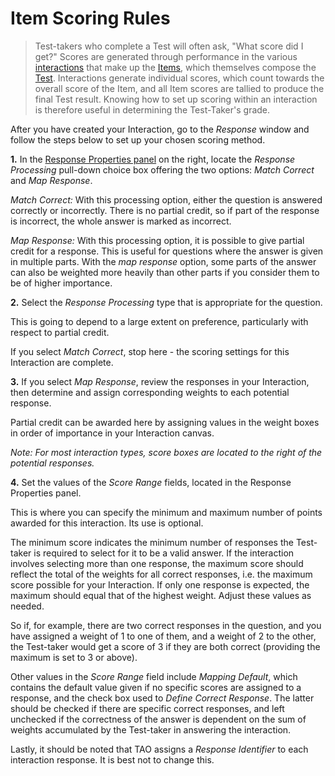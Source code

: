 <!--
created_at: 2016-12-15
authors:         
    - "Catherine Pease"
--> 

# Item Scoring Rules

>Test-takers who complete a Test will often ask, "What score did I get?" Scores are generated through performance in the various [interactions](../appendix/glossary.md#interaction) that make up the [Items](../appendix/glossary.md#item), which themselves compose the [Test](../appendix/glossary.md#test). Interactions generate individual scores, which count towards the overall score of the Item, and all Item scores are tallied to produce the final Test result. Knowing how to set up scoring within an interaction is therefore useful in determining the Test-Taker's grade.

After you have created your Interaction, go to the *Response* window and follow the steps below to set up your chosen scoring method.

**1.** In the [Response Properties panel](../appendix/glossary.md#response-properties-panel) on the right, locate the *Response Processing* pull-down choice box offering the two options: *Match Correct* and *Map Response*.

*Match Correct:* With this processing option, either the question is answered correctly or incorrectly. There is no partial credit, so if part of the response is incorrect, the whole answer is marked as incorrect.

*Map Response:* With this processing option, it is possible to give partial credit for a response. This is useful for questions where the answer is given in multiple parts. With the *map response* option, some parts of the answer can also be weighted more heavily than other parts if you consider them to be of higher importance.

**2.** Select the *Response Processing* type that is appropriate for the question.

This is going to depend to a large extent on preference, particularly with respect to partial credit.

If you select *Match Correct*, stop here - the scoring settings for this Interaction are complete.

**3.** If you select *Map Response*, review the responses in your Interaction, then determine and assign corresponding weights to each potential response.

Partial credit can be awarded here by assigning values in the weight boxes in order of importance in your Interaction canvas.
 
*Note: For most interaction types, score boxes are located to the right of the potential responses.*

**4.** Set the values of the *Score Range* fields, located in the Response Properties panel.

This is where you can specify the minimum and maximum number of points awarded for this interaction. Its use is optional.

The minimum score indicates the minimum number of responses the Test-taker is required to select for it to be a valid answer. If the interaction involves selecting more than one response, the maximum  score should reflect the total of the weights for all correct responses, i.e. the maximum score possible for your Interaction. If only one response is expected, the maximum should equal that of the highest weight. Adjust these values as needed.

So if, for example, there are two correct responses in the question, and you have assigned a weight of 1 to one of them, and a weight of 2 to the other, the Test-taker would get a score of 3 if they are both correct (providing the maximum is set to 3 or above).

Other values in the *Score Range* field include *Mapping Default*, which contains the default value given if no specific scores are assigned to a response, and the check box used to *Define Correct Response*. The latter should be checked if there are specific correct responses, and left unchecked if the correctness of the answer is dependent on the sum of weights accumulated by the Test-taker in answering the interaction.

Lastly, it should be noted that TAO assigns a *Response Identifier* to each interaction response. It is best not to change this.